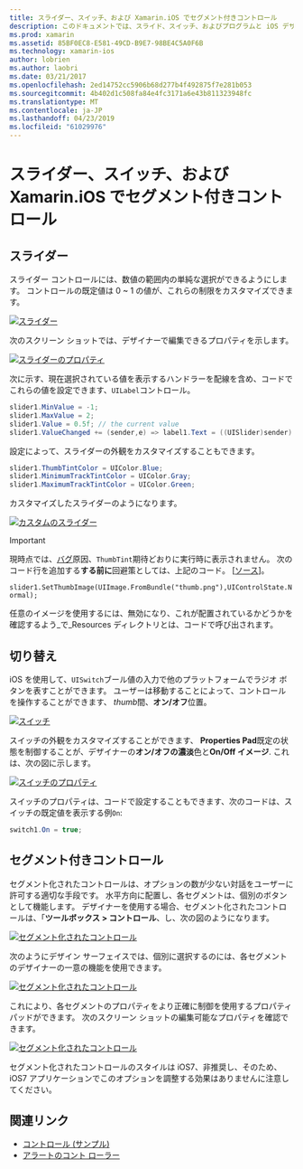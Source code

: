 ```yaml
---
title: スライダー、スイッチ、および Xamarin.iOS でセグメント付きコントロール
description: このドキュメントでは、スライド、スイッチ、およびプログラムと iOS デザイナーの両方に、それらを操作する方法を説明する Xamarin.iOS のセグメント化されたコントロールについて説明します。
ms.prod: xamarin
ms.assetid: 85BF0EC8-E581-49CD-B9E7-98BE4C5A0F6B
ms.technology: xamarin-ios
author: lobrien
ms.author: laobri
ms.date: 03/21/2017
ms.openlocfilehash: 2ed14752cc5906b68d277b4f492875f7e281b053
ms.sourcegitcommit: 4b402d1c508fa84e4fc3171a6e43b811323948fc
ms.translationtype: MT
ms.contentlocale: ja-JP
ms.lasthandoff: 04/23/2019
ms.locfileid: "61029976"
---
```

# <a name="sliders-switches-and-segmented-controls-in-xamarinios"></a>スライダー、スイッチ、および Xamarin.iOS でセグメント付きコントロール

<a name="Sliders" />

## <a name="sliders"></a>スライダー

スライダー コントロールには、数値の範囲内の単純な選択ができるようにします。 コントロールの既定値は 0 ~ 1 の値が、これらの制限をカスタマイズできます。

 [![](slider-switch-segmented-controls-images/image25a.png "スライダー")](slider-switch-segmented-controls-images/image25a.png#lightbox)

次のスクリーン ショットでは、デザイナーで編集できるプロパティを示します。

 [![](slider-switch-segmented-controls-images/image26a.png "スライダーのプロパティ")](slider-switch-segmented-controls-images/image25a.png#lightbox)

次に示す、現在選択されている値を表示するハンドラーを配線を含め、コードでこれらの値を設定できます、`UILabel`コントロール。

```csharp
slider1.MinValue = -1;
slider1.MaxValue = 2;
slider1.Value = 0.5f; // the current value
slider1.ValueChanged += (sender,e) => label1.Text = ((UISlider)sender).Value.ToString ();
```

設定によって、スライダーの外観をカスタマイズすることもできます。

```csharp
slider1.ThumbTintColor = UIColor.Blue;
slider1.MinimumTrackTintColor = UIColor.Gray;
slider1.MaximumTrackTintColor = UIColor.Green;
```

カスタマイズしたスライダーのようになります。

 [![](slider-switch-segmented-controls-images/image27a.png "カスタムのスライダー")](slider-switch-segmented-controls-images/image28a.png#lightbox)

> [!IMPORTANT]
> 現時点では、[バグ](https://stackoverflow.com/a/19496179)原因、`ThumbTint`期待どおりに実行時に表示されません。 次のコード行を追加する**する前に**回避策としては、上記のコード。 [[ソース](https://stackoverflow.com/a/21396794)]。
>
> `slider1.SetThumbImage(UIImage.FromBundle("thumb.png"),UIControlState.Normal);`
> 
> 任意のイメージを使用するには、無効になり、これが配置されているかどうかを確認するよう_で_Resources ディレクトリとは、コードで呼び出されます。

<a name="Switch" />

## <a name="switch"></a>切り替え

iOS を使用して、`UISwitch`ブール値の入力で他のプラットフォームでラジオ ボタンを表すことができます。 ユーザーは移動することによって、コントロールを操作することができます、 *thumb*間、**オン/オフ**位置。

 [![](slider-switch-segmented-controls-images/image28a.png "スイッチ")](slider-switch-segmented-controls-images/image28a.png#lightbox)

スイッチの外観をカスタマイズすることができます、 **Properties Pad**既定の状態を制御することが、デザイナーの**オン/オフの濃淡**色と**On/Off イメージ**. これは、次の図に示します。

 [![](slider-switch-segmented-controls-images/image29a.png "スイッチのプロパティ")](slider-switch-segmented-controls-images/image29a.png#lightbox)

スイッチのプロパティは、コードで設定することもできます、次のコードは、スイッチの既定値を表示する例`On`:

```csharp
switch1.On = true;
```

 <a name="Segmented_Controls" />


## <a name="segmented-controls"></a>セグメント付きコントロール

セグメント化されたコントロールは、オプションの数が少ない対話をユーザーに許可する適切な手段です。 水平方向に配置し、各セグメントは、個別のボタンとして機能します。 デザイナーを使用する場合、セグメント化されたコントロールは、「**ツールボックス > コントロール**、し、次の図のようになります。

 [![](slider-switch-segmented-controls-images/segmentedcontrol.png "セグメント化されたコントロール")](slider-switch-segmented-controls-images/segmentedcontrol.png#lightbox)

次のようにデザイン サーフェイスでは、個別に選択するのには、各セグメントのデザイナーの一意の機能を使用できます。

 [![](slider-switch-segmented-controls-images/segmentedcontrolselection.png "セグメント化されたコントロール")](slider-switch-segmented-controls-images/segmentedcontrolselection.png#lightbox)

これにより、各セグメントのプロパティをより正確に制御を使用するプロパティ パッドができます。 次のスクリーン ショットの編集可能なプロパティを確認できます。

 [![](slider-switch-segmented-controls-images/segmentedcontrolproperties.png "セグメント化されたコントロール")](slider-switch-segmented-controls-images/segmentedcontrolproperties.png#lightbox)

セグメント化されたコントロールのスタイルは iOS7、非推奨し、そのため、iOS7 アプリケーションでこのオプションを調整する効果はありませんに注意してください。

## <a name="related-links"></a>関連リンク

- [コントロール (サンプル)](https://developer.xamarin.com/samples/Controls/)
- [アラートのコント ローラー](https://github.com/xamarin/recipes/tree/master/Recipes/ios/standard_controls/alertcontroller)
